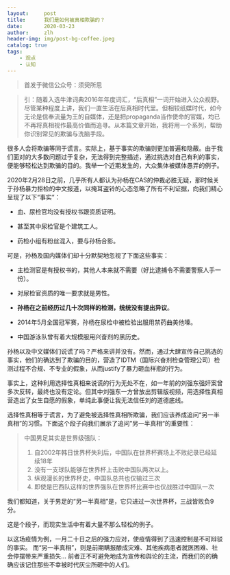 ```yaml
---
layout:     post
title:      我们是如何被真相欺骗的？
date:       2020-03-23
author:     zlh
header-img: img/post-bg-coffee.jpeg
catalog: true
tags:
    - 观点
    - 认知
---
```

> 首发于微信公众号：须臾所思


> 引：随着入选牛津词典2016年年度词汇，“后真相”一词开始进入公众视野。尽管某种程度上讲，我们一直生活在后真相时代里。但相较纸媒时代，如今无论是信奉流量为王的自媒体，还是把propaganda当作使命的官媒，均已不再将真相视作最高价值而追寻。从本篇文章开始，我将用一个系列，帮助你识别常见的欺骗与洗脑手段。

很多人会将欺骗等同于谎言。实际上，基于事实的欺骗则更加普遍和隐蔽。由于我们面对的大多数问题过于复杂，无法得到完整描述，通过挑选对自己有利的事实，便能够轻松达到欺骗的目的。我举一个近期发生的，大众集体被媒体愚弄的例子。

2020年2月28日之前，几乎所有人都认为孙杨在CAS的仲裁必胜无疑，那时候关于孙杨暴力拒检的中文报道，以掩耳盗铃的心态忽略了所有不利证据，向我们精心呈现了以下“事实”：



- 血、尿检官均没有授权书跟资质证明。

- 甚至其中尿检官是个建筑工人。

- 药检小组有粉丝混入，要与孙杨合影。




可是，孙杨及国内媒体们却十分默契地忽视了下面这些事实：
- 主检测官是有授权书的，其他人本来就不需要（好比逮捕令不需要警察人手一份）。

- 对尿检官资质的唯一要求就是男性。

- **孙杨在之前经历过几十次同样的检测，统统没有提出异议**。

- 2014年5月全国冠军赛，孙杨在尿检中被检验出服用禁药曲美他嗪。

- 中国游泳队曾有着大规模服用兴奋剂的黑历史。


孙杨以及中文媒体们说谎了吗？严格来讲并没有。然而，通过大肆宣传自己挑选的事实，他们的确达到了欺骗的目的，营造了IDTM（国际兴奋剂检查管理公司）检测过程不合规、不专业的假象，从而justify了暴力砸血样瓶的行为。



事实上，这种利用选择性真相来说谎的行为无处不在，如一年前的刘强东强奸案曾多次反转，最终也没有定论。但其中刘强东一方曾放出剪辑版视频，用选择性真相营造出了女生自愿的假象，单纯此事便让我无法信任刘的道德底线。

选择性真相等于谎言，为了避免被选择性真相所欺骗，我们应该养成追问“另一半真相”的习惯。下面这个段子向我们展示了追问”另一半真相“的重要性：

> 中国男足其实是世界级强队：
> 1. 自2002年韩日世界杯失利后，中国队在世界杯赛场上不败纪录已经延续18年
> 2. 没有一支球队能够在世界杯上击败中国队两次以上。
> 3. 纵观漫长的世界杯史，中国队总共也仅输过三次
> 4. 即使是巴西队这样的世界强队在世界杯比赛中也仅战胜过中国队一次

我们都知道，关于男足的“另一半真相”是，它只进过一次世界杯，三战皆败负9分。

这是个段子，而现实生活中有着大量不那么轻松的例子。

以这场疫情为例，一月二十日之后的强力应对，使疫情得到了迅速控制是不可辩驳的事实。
而“另一半真相”，则是前期瞒报酿成灾难、其他疾病患者就医困难、社会停摆带来严重损失... 前者正不可避免地成为宣传和舆论的主流，而我们的的确确应该记住那些不幸被时代灰尘所砸中的人们。




